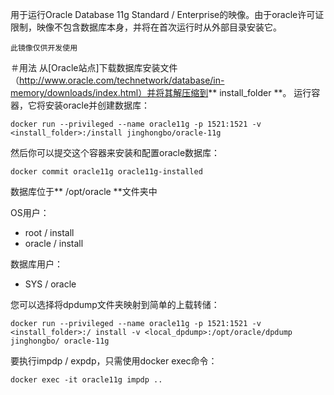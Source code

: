 用于运行Oracle Database 11g Standard / Enterprise的映像。由于oracle许可证限制，映像不包含数据库本身，并将在首次运行时从外部目录安装它。

``此镜像仅供开发使用``

＃用法
从[Oracle站点]下载数据库安装文件（http://www.oracle.com/technetwork/database/in-memory/downloads/index.html）并将其解压缩到** install_folder **。
运行容器，它将安装oracle并创建数据库：

```SH
docker run --privileged --name oracle11g -p 1521:1521 -v <install_folder>:/install jinghongbo/oracle-11g
```
然后你可以提交这个容器来安装和配置oracle数据库：
```SH
docker commit oracle11g oracle11g-installed
```

数据库位于** /opt/oracle **文件夹中

OS用户：
* root / install
* oracle / install

数据库用户：
* SYS / oracle

您可以选择将dpdump文件夹映射到简单的上载转储：
```SH
docker run --privileged --name oracle11g -p 1521:1521 -v <install_folder>:/ install -v <local_dpdump>:/opt/oracle/dpdump jinghongbo/ oracle-11g
```
要执行impdp / expdp，只需使用docker exec命令：
```SH
docker exec -it oracle11g impdp ..
```
